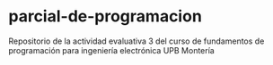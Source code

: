 # parcial-de-programacion
Repositorio de la actividad evaluativa 3 del curso de fundamentos de programación para ingeniería electrónica UPB Montería
